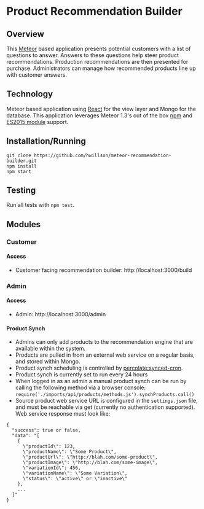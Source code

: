 # Product Recommendation Builder

## Overview

This [Meteor](https://meteor.com) based application presents potential customers with a list of questions to answer. Answers to these questions help steer product recommendations. Production recommendations are then presented for purchase. Administrators can manage how recommended products line up with customer answers.

## Technology

Meteor based application using [React](https://facebook.github.io/react/) for the view layer and Mongo for the database. This application leverages Meteor 1.3's out of the box [npm](http://guide.meteor.com/using-packages.html#npm) and [ES2015 module](http://guide.meteor.com/structure.html#es2015-modules) support.

## Installation/Running
```
git clone https://github.com/hwillson/meteor-recommendation-builder.git
npm install
npm start
```

## Testing

Run all tests with `npm test`.

## Modules

### Customer

#### Access

- Customer facing recommendation builder: http://localhost:3000/build

### Admin

#### Access

- Admin: http://localhost:3000/admin

#### Product Synch

- Admins can only add products to the recommendation engine that are available within the system.
- Products are pulled in from an external web service on a regular basis, and stored within Mongo.
- Product synch scheduling is controlled by [percolate:synced-cron](https://atmospherejs.com/percolate/synced-cron).
- Product synch is currently set to run every 24 hours
- When logged in as an admin a manual product synch can be run by calling the following method via a browser console: `require('./imports/api/products/methods.js').synchProducts.call()`
- Source product web service URL is configured in the `settings.json` file, and must be reachable via get (currently no authentication supported). Web service response must look like:

```
{
  "success": true or false,
  "data": "[
    {
      \"productId\": 123,
      \"productName\": \"Some Product\",
      \"productUrl\": \"http://blah.com/some-product\",
      \"productImage\": \"http://blah.com/some-image\",
      \"variationId\": 456,
      \"variationName\": \"Some Variation\",
      \"status\": \"active\" or \"inactive\"     
    },
    ...
  ]"
}
```

